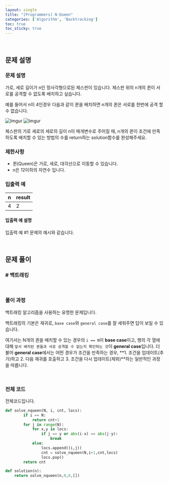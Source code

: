 ```yaml
---
layout: single
title: "[Programmers] N-Queen"
categories: ['Algorithm', 'Backtracking']
toc: true
toc_sticky: true
---
```




<br>

## 문제 설명

### 문제 설명

가로, 세로 길이가 n인 정사각형으로된 체스판이 있습니다. 체스판 위의 n개의 퀸이 서로를 공격할 수 없도록 배치하고 싶습니다.

예를 들어서 n이 4인경우 다음과 같이 퀸을 배치하면 n개의 퀸은 서로를 한번에 공격 할 수 없습니다.

![Imgur](https://i.imgur.com/lt2zdK6.png)
![Imgur](https://i.imgur.com/5c5EUrq.png)

체스판의 가로 세로의 세로의 길이 n이 매개변수로 주어질 때, n개의 퀸이 조건에 만족 하도록 배치할 수 있는 방법의 수를 return하는 solution함수를 완성해주세요.

### 제한사항

- 퀸(Queen)은 가로, 세로, 대각선으로 이동할 수 있습니다.
- n은 12이하의 자연수 입니다.

### 입출력 예

| n    | result |
| ---- | ------ |
| 4    | 2      |

#### 입출력 예 설명

입출력 예 #1
문제의 예시와 같습니다.

<br>

## 문제 풀이

### \# 백트래킹



<br>

### 풀이 과정

백트래킹 알고리즘을 사용하는 유명한 문제입니다. 

백트래킹의 기본은 재귀로, `base case`와 `general case`를 잘 세워주면 답이 보일 수 있습니다. 

여기서는 N개의 퀸을 배치할 수 있는 경우의 `i == N`이 **base case**이고, 행의 각 열에 대해 `앞서 배치된 퀸들과 서로 공격할 수 없는지 확인하는 것`이 **general case**입니다. 더불어 **general case**에서는 어떤 경우가 조건을 만족하는 경우, **1. 조건을 업데이트(추가)하고 2. 다음 재귀를 호출하고 3. 조건을 다시 업데이트(제외)**하는 일반적인 과정을 따릅니다. 

<br>

### 전체 코드

전체코드입니다. 

```python
def solve_nqueen(N, i, cnt, locs):
        if i == N:
            return cnt+1
        for j in range(N):
            for x,y in locs:
                if j == y or abs(i-x) == abs(j-y):
                    break
            else:
                locs.append((i,j))
                cnt = solve_nqueen(N,i+1,cnt,locs)
                locs.pop()
        return cnt

def solution(n):
    return solve_nqueen(n,0,0,[])
```

<br>

